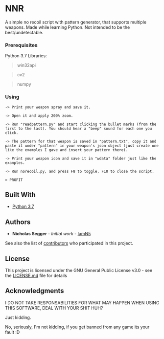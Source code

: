 # NNR
A simple no recoil script with pattern generator, that supports multiple weapons. 
Made while learning Python. Not intended to be the best/undetectable.

### Prerequisites

Python 3.7 Libraries:
> win32api

> cv2

> numpy

### Using

```
-> Print your weapon spray and save it.
```
```
-> Open it and apply 200% zoom.
```
```
-> Run "readpattern.py" and start clicking the bullet marks (from the first to the last). You should hear a "beep" sound for each one you click.
```
```
-> The pattern for that weapon is saved in "pattern.txt", copy it and paste it under "pattern" in your weapon's json object (just create one like the examples I gave and insert your pattern there).
```
```
-> Print your weapon icon and save it in "wdata" folder just like the examples.
```
```
-> Run norecoil.py, and press F8 to toggle, F10 to close the script.
```
```
> PROFIT
```

## Built With

* [Python 3.7](https://www.python.org/downloads/)

## Authors

* **Nicholas Segger** - *Initial work* - [IamN5](https://github.com/IamN5)

See also the list of [contributors](https://github.com/your/project/contributors) who participated in this project.

## License

This project is licensed under the GNU General Public License v3.0 - see the [LICENSE.md](LICENSE.md) file for details

## Acknowledgments

I DO NOT TAKE RESPONSABILITIES FOR WHAT MAY HAPPEN WHEN USING THIS SOFTWARE, DEAL WITH YOUR SHIT HUH?

Just kidding. 

No, seriously, I'm not kidding, if you get banned from any game its your fault :D
